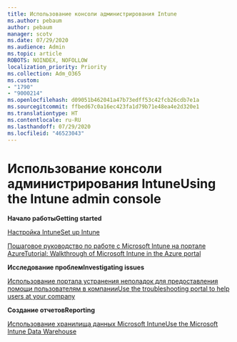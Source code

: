 ```yaml
---
title: Использование консоли администрирования Intune
ms.author: pebaum
author: pebaum
manager: scotv
ms.date: 07/29/2020
ms.audience: Admin
ms.topic: article
ROBOTS: NOINDEX, NOFOLLOW
localization_priority: Priority
ms.collection: Adm_O365
ms.custom:
- "1790"
- "9000214"
ms.openlocfilehash: d09051b462041a47b73edff53c42fcb26cdb7e1a
ms.sourcegitcommit: ffbed67c0a16ec423fa1d79b71e48ea4e2d320e1
ms.translationtype: HT
ms.contentlocale: ru-RU
ms.lasthandoff: 07/29/2020
ms.locfileid: "46523043"
---
```

# <a name="using-the-intune-admin-console"></a><span data-ttu-id="2e389-102">Использование консоли администрирования Intune</span><span class="sxs-lookup"><span data-stu-id="2e389-102">Using the Intune admin console</span></span>

<span data-ttu-id="2e389-103">**Начало работы**</span><span class="sxs-lookup"><span data-stu-id="2e389-103">**Getting started**</span></span>

[<span data-ttu-id="2e389-104">Настройка Intune</span><span class="sxs-lookup"><span data-stu-id="2e389-104">Set up Intune</span></span>](https://docs.microsoft.com/intune/setup-steps)

[<span data-ttu-id="2e389-105">Пошаговое руководство по работе с Microsoft Intune на портале Azure</span><span class="sxs-lookup"><span data-stu-id="2e389-105">Tutorial: Walkthrough of Microsoft Intune in the Azure portal</span></span>](https://docs.microsoft.com/intune/tutorial-walkthrough-intune-portal)

<span data-ttu-id="2e389-106">**Исследование проблем**</span><span class="sxs-lookup"><span data-stu-id="2e389-106">**Investigating issues**</span></span>

[<span data-ttu-id="2e389-107">Использование портала устранения неполадок для предоставления помощи пользователям в компании</span><span class="sxs-lookup"><span data-stu-id="2e389-107">Use the troubleshooting portal to help users at your company</span></span>](https://docs.microsoft.com/intune/help-desk-operators)

<span data-ttu-id="2e389-108">**Создание отчетов**</span><span class="sxs-lookup"><span data-stu-id="2e389-108">**Reporting**</span></span>

[<span data-ttu-id="2e389-109">Использование хранилища данных Microsoft Intune</span><span class="sxs-lookup"><span data-stu-id="2e389-109">Use the Microsoft Intune Data Warehouse</span></span>](https://docs.microsoft.com/intune/reports-nav-create-intune-reports)